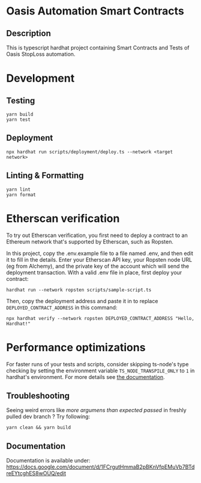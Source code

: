 # Oasis Automation Smart Contracts

## Description

This is typescript hardhat project containing Smart Contracts and Tests of Oasis StopLoss automation.

# Development

## Testing

```shell
yarn build
yarn test
```

## Deployment

```shell
npx hardhat run scripts/deployment/deploy.ts --network <target network>
```

## Linting & Formatting

```shell
yarn lint
yarn format
```

# Etherscan verification

To try out Etherscan verification, you first need to deploy a contract to an Ethereum network that's supported by Etherscan, such as Ropsten.

In this project, copy the .env.example file to a file named .env, and then edit it to fill in the details. Enter your Etherscan API key, your Ropsten node URL (eg from Alchemy), and the private key of the account which will send the deployment transaction. With a valid .env file in place, first deploy your contract:

```shell
hardhat run --network ropsten scripts/sample-script.ts
```

Then, copy the deployment address and paste it in to replace `DEPLOYED_CONTRACT_ADDRESS` in this command:

```shell
npx hardhat verify --network ropsten DEPLOYED_CONTRACT_ADDRESS "Hello, Hardhat!"
```

# Performance optimizations

For faster runs of your tests and scripts, consider skipping ts-node's type checking by setting the environment variable `TS_NODE_TRANSPILE_ONLY` to `1` in hardhat's environment. For more details see [the documentation](https://hardhat.org/guides/typescript.html#performance-optimizations).

## Troubleshooting

Seeing weird errors like _more argumens than expected passed_ in freshly pulled dev branch ?
Try following:
```shell
yarn clean && yarn build
```

## Documentation

Documentation is available under:
https://docs.google.com/document/d/1FCrgutHmmaB2pBKnVfpEMuVb7BTdreEYtcghES8wOUQ/edit
